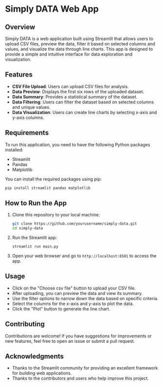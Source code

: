 # Simply DATA Web App

## Overview
Simply DATA is a web application built using Streamlit that allows users to upload CSV files, preview the data, filter it based on selected columns and values, and visualize the data through line charts. This app is designed to provide a simple and intuitive interface for data exploration and visualization.

## Features
- **CSV File Upload**: Users can upload CSV files for analysis.
- **Data Preview**: Displays the first six rows of the uploaded dataset.
- **Data Summary**: Provides a statistical summary of the dataset.
- **Data Filtering**: Users can filter the dataset based on selected columns and unique values.
- **Data Visualization**: Users can create line charts by selecting x-axis and y-axis columns.

## Requirements
To run this application, you need to have the following Python packages installed:
- Streamlit
- Pandas
- Matplotlib

You can install the required packages using pip:
```bash
pip install streamlit pandas matplotlib
```

## How to Run the App
1. Clone this repository to your local machine:
   ```bash
   git clone https://github.com/yourusername/simply-data.git
   cd simply-data
   ```
2. Run the Streamlit app:
   ```bash
   streamlit run main.py
   ```
3. Open your web browser and go to `http://localhost:8501` to access the app.

## Usage
- Click on the "Choose csv file" button to upload your CSV file.
- After uploading, you can preview the data and view its summary.
- Use the filter options to narrow down the data based on specific criteria.
- Select the columns for the x-axis and y-axis to plot the data.
- Click the "Plot" button to generate the line chart.

## Contributing
Contributions are welcome! If you have suggestions for improvements or new features, feel free to open an issue or submit a pull request.


## Acknowledgments
- Thanks to the Streamlit community for providing an excellent framework for building web applications.
- Thanks to the contributors and users who help improve this project.
